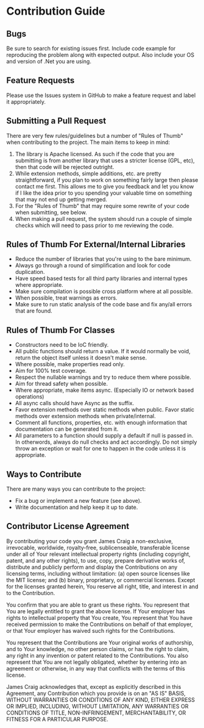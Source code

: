 Contribution Guide
==========================================

## Bugs

Be sure to search for existing issues first. Include code example for reproducing the problem along with expected output. Also include your OS and version of .Net you are using.

## Feature Requests

Please use the Issues system in GitHub to make a feature request and label it appropriately.

## Submitting a Pull Request

There are very few rules/guidelines but a number of "Rules of Thumb" when contributing to the project. The main items to keep in mind:

1. The library is Apache licensed. As such if the code that you are submitting is from another library that uses a stricter license (GPL, etc), then that code will be rejected outright.
2. While extension methods, simple additions, etc. are pretty straightforward, if you plan to work on something fairly large then please contact me first. This allows me to give you feedback and let you know if I like the idea prior to you spending your valuable time on something that may not end up getting merged.
3. For the "Rules of Thumb" that may require some rewrite of your code when submitting, see below.
4. When making a pull request, the system should run a couple of simple checks which will need to pass prior to me reviewing the code.

## Rules of Thumb For External/Internal Libraries
* Reduce the number of libraries that you're using to the bare minimum.
* Always go through a round of simplification and look for code duplication.
* Have speed based tests for all third party libraries and internal types where appropriate.
* Make sure compilation is possible cross platform where at all possible.
* When possible, treat warnings as errors.
* Make sure to run static analysis of the code base and fix any/all errors that are found.

## Rules of Thumb For Classes
* Constructors need to be IoC friendly.
* All public functions should return a value. If it would normally be void, return the object itself unless it doesn't make sense.
* Where possible, make properties read only.
* Aim for 100% test coverage.
* Respect the nullable warnings and try to reduce them where possible.
* Aim for thread safety when possible.
* Where appropriate, make items async. (Especially IO or network based operations)
* All async calls should have Async as the suffix.
* Favor extension methods over static methods when public. Favor static methods over extension methods when private/internal.
* Comment all functions, properties, etc. with enough information that documentation can be generated from it.
* All parameters to a function should supply a default if null is passed in. In otherwords, always do null checks and act accordingly. Do not simply throw an exception or wait for one to happen in the code unless it is appropriate.

## Ways to Contribute

There are many ways you can contribute to the project:

* Fix a bug or implement a new feature (see above).
* Write documentation and help keep it up to date.

## Contributor License Agreement

By contributing your code you grant James Craig a non-exclusive, irrevocable, worldwide, royalty-free, sublicenseable, transferable license under all of Your relevant intellectual property rights (including copyright, patent, and any other rights), to use, copy, prepare derivative works of, distribute and publicly perform and display the Contributions on any licensing terms, including without limitation: (a) open source licenses like the MIT license; and (b) binary, proprietary, or commercial licenses. Except for the licenses granted herein, You reserve all right, title, and interest in and to the Contribution.

You confirm that you are able to grant us these rights. You represent that You are legally entitled to grant the above license. If Your employer has rights to intellectual property that You create, You represent that You have received permission to make the Contributions on behalf of that employer, or that Your employer has waived such rights for the Contributions.

You represent that the Contributions are Your original works of authorship, and to Your knowledge, no other person claims, or has the right to claim, any right in any invention or patent related to the Contributions. You also represent that You are not legally obligated, whether by entering into an agreement or otherwise, in any way that conflicts with the terms of this license.

James Craig acknowledges that, except as explicitly described in this Agreement, any Contribution which you provide is on an "AS IS" BASIS, WITHOUT WARRANTIES OR CONDITIONS OF ANY KIND, EITHER EXPRESS OR IMPLIED, INCLUDING, WITHOUT LIMITATION, ANY WARRANTIES OR CONDITIONS OF TITLE, NON-INFRINGEMENT, MERCHANTABILITY, OR FITNESS FOR A PARTICULAR PURPOSE.
